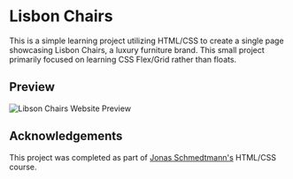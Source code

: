 
# Lisbon Chairs


This is a simple learning project utilizing HTML/CSS to create a single page showcasing Lisbon Chairs, a luxury furniture brand. 
This small project primarily focused on learning CSS Flex/Grid rather than floats. 
## Preview

![Libson Chairs Website Preview](https://dj-project-previews.s3.amazonaws.com/mini-projects-htmlcss/lisbon-chairs-1.png)


## Acknowledgements

This project was completed as part of [Jonas Schmedtmann's](https://github.com/jonasschmedtmann) HTML/CSS course. 


